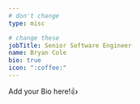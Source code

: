 ```yaml
---
# don't change
type: misc

# change these
jobTitle: Senior Software Engineer
name: Bryan Cole
bio: true
icon: ":coffee:"
---
```


Add your Bio here!:+1: